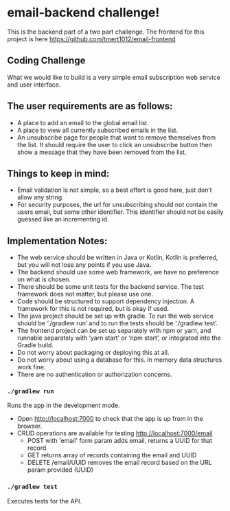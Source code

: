 # email-backend challenge!

This is the backend part of a two part challenge. The frontend for this project is here https://github.com/tmert1012/email-frontend

## Coding Challenge
What we would like to build is a very simple email subscription web service and user interface.

## The user requirements are as follows:
* A place to add an email to the global email list.
* A place to view all currently subscribed emails in the list.
* An unsubscribe page for people that want to remove themselves from the list. It should require the user to click an unsubscribe button then show a message that they have been removed from the list.

## Things to keep in mind:

* Email validation is not simple, so a best effort is good here, just don’t allow any string.
* For security purposes, the url for unsubscribing should not contain the users email, but some other identifier. This identifier should not be easily guessed like an incrementing id.

## Implementation Notes:

* The web service should be written in Java or Kotlin, Kotlin is preferred, but you will not lose any points if you use Java.
* The backend should use some web framework, we have no preference on what is chosen.
* There should be some unit tests for the backend service. The test framework does not matter, but please use one.
* Code should be structured to support dependency injection. A framework for this is not required, but is okay if used.
* The java project should be set up with gradle. To run the web service should be  ‘./gradlew run’ and to run the tests should be ‘./gradlew test’.
* The frontend project can be set up separately with npm or yarn, and runnable separately with ‘yarn start’ or ‘npm start’, or integrated into the Gradle build.
* Do not worry about packaging or deploying this at all.
* Do not worry about using a database for this. In memory data structures work fine.
* There are no authentication or authorization concerns.

### `./gradlew run`

Runs the app in the development mode.  
* Open [http://localhost:7000](http://localhost:7000) to check that the app is up from in the browser.  
* CRUD operations are available for testing [http://localhost:7000/email](http://localhost:7000/email)
  * POST with 'email' form param adds email, returns a UUID for that record
  * GET returns array of records containing the email and UUID
  * DELETE /email/UUID removes the email record based on the URL param provided (UUID)  
    
### `./gradlew test`

Executes tests for the API.
